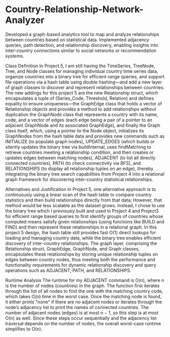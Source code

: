 # Country-Relationship-Network-Analyzer
Developed a graph-based analytics tool to map and analyze relationships between countries based on statistical data. Implemented adjacency queries, path detection, and relationship discovery, enabling insights into inter-country connections similar to social networks or recommendation systems.


Class Definition
In Project 5, I am still having the TimeSeries, TreeNode, Tree, and Node classes for managing individual country time series data, organize countries into a binary tree for efficient range queries, and support file operations via a hash table using double hashing—and add a new layer of graph classes to discover and represent relationships between countries. The new addings for this project 5 are the new Relationship struct, which encapsulates a tuple of (Series_Code, Threshold, Relation) and defines equality to ensure uniqueness—the GraphEdge class that holds a vector of Relationship objects and provides a method to add relationships without duplication the GraphNode class that represents a country with its name, code, and a vector of edges (each edge being a pair of a pointer to an adjacent GraphNode and its associated GraphEdge), and finally the Graph class itself, which, using a pointer to the Node object, initializes its GraphNodes from the hash table data and provides new commands such as INITIALIZE (to populate graph nodes), UPDATE_EDGES (which builds or silently updates the binary tree via buildInternal, uses findMatching to retrieve countries meeting a relationship condition, and then creates or updates edges between matching nodes), ADJACENT (to list all directly connected countries), PATH (to check connectivity via BFS), and RELATIONSHIPS (to display all relationship tuples on an edge), thereby integrating the binary tree search capabilities from Project 4 into a relational graph framework for discovering inter-country statistical relationships.

Alternatives and Justification
In Project 5, one alternative approach is to continuously using a linear scan of the hash table to compare country statistics and then build relationships directly from that data; However, that method would be less scalable as the dataset grows. Instead, I chose to use the binary tree which I previously built and used in Project 4 and Project3 for efficient range based queries to first identify groups of countries whose computed means satisfy given relationships (using functions like BUILD and FIND) and then represent these relationships in a relational graph. In this project 5 design, the hash table still provides fast O(1) direct lookups for loading and managing country data, while the binary tree enables efficient discovery of inter-country relationships. The graph layer, comprising the Relationship struct, GraphEdge, GraphNode, and Graph classes, encapsulates these relationships by storing unique relationship tuples on edges between country nodes, thus meeting both the performance and functionality requirements for dynamic relationship discovery and query operations such as ADJACENT, PATH, and RELATIONSHIPS.

Runtime Analysis
The runtime for my ADJACENT command is O(n), where n is the number of nodes (countries) in the graph. The function first iterates through the list of all nodes to find the one with the matching country code, which takes O(n) time in the worst case. Once the matching node is found, it either prints "none" if there are no adjacent nodes or iterates through the node’s adjacency list to print the names of connected countries. The number of adjacent nodes (edges) is at most n − 1, so this step is at most O(n) as well. Since these steps occur sequentially and the adjacency list traversal depends on the number of nodes, the overall worst-case runtime simplifies to O(n).

